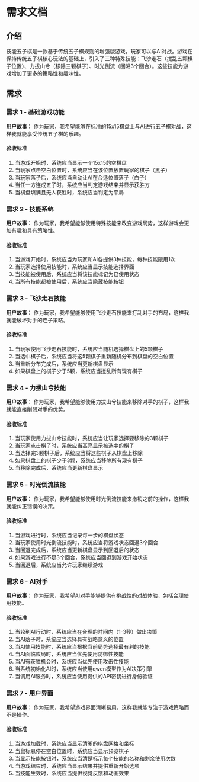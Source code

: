 # 需求文档

## 介绍

技能五子棋是一款基于传统五子棋规则的增强版游戏，玩家可以与AI对战。游戏在保持传统五子棋核心玩法的基础上，引入了三种特殊技能：飞沙走石（搅乱五颗棋子位置）、力拔山兮（移除三颗棋子）、时光倒流（回溯3个回合）。这些技能为游戏增加了更多的策略性和趣味性。

## 需求

### 需求 1 - 基础游戏功能

**用户故事：** 作为玩家，我希望能够在标准的15x15棋盘上与AI进行五子棋对战，这样我就能享受传统五子棋的乐趣。

#### 验收标准

1. 当游戏开始时，系统应当显示一个15x15的空棋盘
2. 当玩家点击空白位置时，系统应当在该位置放置玩家的棋子（黑子）
3. 当玩家落子后，系统应当自动让AI在合适位置落子（白子）
4. 当任一方连成五子时，系统应当判定游戏结束并显示获胜方
5. 当棋盘填满且无人获胜时，系统应当判定为平局

### 需求 2 - 技能系统

**用户故事：** 作为玩家，我希望能够使用特殊技能来改变游戏局势，这样游戏会更加有趣和具有策略性。

#### 验收标准

1. 当游戏开始时，系统应当为玩家和AI各提供3种技能，每种技能限用1次
2. 当玩家选择使用技能时，系统应当显示技能选择界面
3. 当技能被使用后，系统应当将该技能标记为已使用状态
4. 当所有技能都被使用后，系统应当隐藏技能按钮

### 需求 3 - 飞沙走石技能

**用户故事：** 作为玩家，我希望能够使用飞沙走石技能来打乱对手的布局，这样我就能破坏对手的连子策略。

#### 验收标准

1. 当玩家使用飞沙走石技能时，系统应当随机选择棋盘上的5颗棋子
2. 当选中棋子后，系统应当将这5颗棋子重新随机分布到棋盘的空白位置
3. 当重新分布完成后，系统应当更新棋盘显示
4. 如果棋盘上的棋子少于5颗，系统应当搅乱所有现有棋子

### 需求 4 - 力拔山兮技能

**用户故事：** 作为玩家，我希望能够使用力拔山兮技能来移除对手的棋子，这样我就能直接削弱对手的优势。

#### 验收标准

1. 当玩家使用力拔山兮技能时，系统应当让玩家选择要移除的3颗棋子
2. 当玩家点击棋子时，系统应当高亮显示被选中的棋子
3. 当选择完3颗棋子后，系统应当将这些棋子从棋盘上移除
4. 如果棋盘上的棋子少于3颗，系统应当移除所有现有棋子
5. 当移除完成后，系统应当更新棋盘显示

### 需求 5 - 时光倒流技能

**用户故事：** 作为玩家，我希望能够使用时光倒流技能来撤销之前的操作，这样我就能纠正错误的决策。

#### 验收标准

1. 当游戏进行时，系统应当记录每一步的棋盘状态
2. 当玩家使用时光倒流技能时，系统应当将游戏状态回退3个回合
3. 当回退完成后，系统应当更新棋盘显示到回退后的状态
4. 如果游戏进行不足3个回合，系统应当回退到游戏开始状态
5. 当回退后，系统应当允许玩家继续游戏

### 需求 6 - AI对手

**用户故事：** 作为玩家，我希望AI对手能够提供有挑战性的对战体验，包括合理使用技能。

#### 验收标准

1. 当轮到AI行动时，系统应当在合理的时间内（1-3秒）做出决策
2. 当AI落子时，系统应当选择具有战略意义的位置
3. 当AI使用技能时，系统应当根据当前局势选择最有利的技能
4. 当AI面临败局时，系统应当优先使用防御性技能
5. 当AI有获胜机会时，系统应当优先使用攻击性技能
6. 当系统初始化AI时，系统应当使用qwen模型作为AI决策引擎
7. 当调用AI服务时，系统应当使用提供的API密钥进行身份验证

### 需求 7 - 用户界面

**用户故事：** 作为玩家，我希望游戏界面清晰易用，这样我就能专注于游戏策略而不是操作。

#### 验收标准

1. 当游戏加载时，系统应当显示清晰的棋盘网格和坐标
2. 当鼠标悬停在空白位置时，系统应当显示预览棋子
3. 当显示技能按钮时，系统应当清楚标示每个技能的名称和剩余使用次数
4. 当游戏结束时，系统应当显示结果并提供重新开始选项
5. 当技能生效时，系统应当提供视觉反馈和动画效果